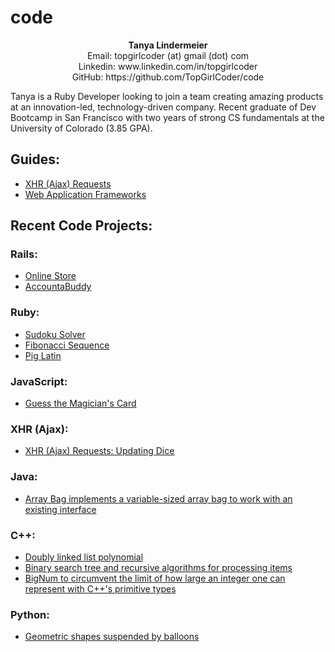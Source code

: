 <h1>code</h1>
 
<p style="text-align: center"><b>Tanya Lindermeier</b><br>
Email: topgirlcoder (at) gmail (dot) com<br>
Linkedin: www.linkedin.com/in/topgirlcoder<br> 
GitHub: https://github.com/TopGirlCoder/code</p>

<p>Tanya is a Ruby Developer looking to join a team creating amazing products at an innovation-led, technology-driven company.  Recent graduate of Dev Bootcamp in San Francisco with two years of strong CS fundamentals at the University of Colorado (3.85 GPA).</p> 

<h2>Guides:</h2>
<ul>
	<li><a href="ajax/ajax-request">XHR (Ajax) Requests</a></li>
	<li><a href="guides/webFrameworks">Web Application Frameworks</a></li>
</ul>

<h2>Recent Code Projects:</h2>

<h3>Rails:</h3>
<ul>
	<li><a href="rails/OnlineShop">Online Store</a></li>
	<li><a href="rails/AccountaBuddy">AccountaBuddy</a></li>
</ul>

<h3>Ruby:</h3>
<ul>
	<li><a href="ruby/sudoku">Sudoku Solver</a></li>
	<li><a href="ruby/fibonacci">Fibonacci Sequence</a></li>
	<li><a href="ruby/pig-latin">Pig Latin</a></li>
</ul>

<h3>JavaScript:</h3>
<ul>
	<li><a href="javaScript/magician">Guess the Magician's Card</a></li>
</ul>

<h3>XHR (Ajax):</h3>
<ul>
	<li><a href="ajax/ajax-request">XHR (Ajax) Requests: Updating Dice</a></li>
</ul>

<h3>Java:</h3>
<ul>
	<li><a href="java/ArrayBag">Array Bag implements a variable-sized array bag to work with an existing interface</a></li>
</ul>

<h3>C++:</h3>
<ul>
	<li><a href="c++/DoublyLinkedList">Doubly linked list polynomial</a></li>
	<li><a href="c++/BinarySearchTreeBag">Binary search tree and recursive algorithms for processing items</a></li>	
	<li><a href="c++/BigNum">BigNum to circumvent the limit of how large an integer one can represent with C++'s primitive types</a></li>
</ul>

<h3>Python:</h3>
<ul>
	<li><a href="python/caterpillar">Geometric shapes suspended by balloons</a></li>
</ul>